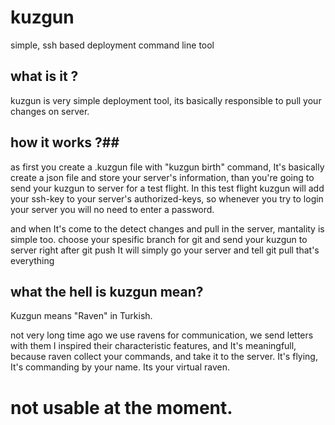 # kuzgun
simple, ssh based deployment command line tool

## what is it ? ##
kuzgun is very simple deployment tool, its basically responsible to pull your changes on server.

## how it works ?##
as first you create a .kuzgun file with "kuzgun birth" command, It's basically create a json file and store your server's information, than you're going to send your kuzgun to server for a test flight.
In this test flight kuzgun will add your ssh-key to your server's authorized-keys, so whenever you try to login your server you will no need to enter a password.

and when It's come to the detect changes and pull in the server, mantality is simple too. choose your spesific branch for git and send your kuzgun to server right after git push
It will simply go your server and tell git pull
that's everything



## what the hell is kuzgun mean? ##
Kuzgun means "Raven" in Turkish.

not very long time ago we use ravens for communication, we send letters with them
I inspired their characteristic features, and It's meaningfull, because raven collect your commands, and take it to the server.
It's flying, It's commanding by your name.
Its your virtual raven.


# not usable at the moment.
